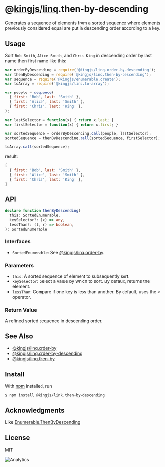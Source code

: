 # @[kingjs](https://www.npmjs.com/package/kingjs)/[linq](https://www.npmjs.com/package/@kingjs/linq).then-by-descending
Generates a sequence of elements from a sorted sequence where elements previously considered equal are put in descending order according to a key.
## Usage
Sort `Bob Smith`, `Alice Smith`, and `Chris King` in descending order by last name then first name like this:
```js
var orderByDescending = require('@kingjs/linq.order-by-descending');
var thenByDescending = require('@kingjs/linq.then-by-descending');
var sequence = require('@kingjs/enumerable.create');
var toArray = require('@kingjs/linq.to-array');

var people = sequence(
  { first: 'Bob', last: 'Smith' },
  { first: 'Alice', last: 'Smith' },
  { first: 'Chris', last: 'King' },
);

var lastSelector = function(x) { return x.last; }
var firstSelector = function(x) { return x.first; }

var sortedSequence = orderByDescending.call(people, lastSelector);
sortedSequence = thenByDescending.call(sortedSequence, firstSelector);

toArray.call(sortedSequence);
```
result:
```js
[
  { first: 'Bob', last: 'Smith' },
  { first: 'Alice', last: 'Smith' },
  { first: 'Chris', last: 'King' },
]
```
## API
```ts
declare function thenByDescending(
  this: SortedEnumerable, 
  keySelector?: (x) => any,
  lessThan?: (l, r) => boolean,
): SortedEnumerable
```
### Interfaces
- `SortedEnumerable`: See [@kingjs/linq.order-by](https://www.npmjs.com/package/@kingjs/linq.order-by).

### Parameters
- `this`: A sorted sequence of element to subsequently sort.
- `keySelector`: Select a value by which to sort. By default, returns the element.
- `lessThan`: Compare if one key is less than another. By default, uses the `<` operator.
### Return Value
A refined sorted sequence in descending order. 
## See Also
- [@kingjs/linq.order-by](https://www.npmjs.com/package/@kingjs/linq.order-by)
- [@kingjs/linq.order-by-descending](https://www.npmjs.com/package/@kingjs/linq.order-by-descending)
- [@kingjs/linq.then-by](https://www.npmjs.com/package/@kingjs/linq.then-by)
## Install
With [npm](https://npmjs.org/) installed, run
```
$ npm install @kingjs/link.then-by-descending
```
## Acknowledgments
Like [Enumerable.ThenByDescending](https://msdn.microsoft.com/en-us/library/bb534500(v=vs.110).aspx)
## License
MIT

![Analytics](https://analytics.kingjs.net/linq/then-by-descending)